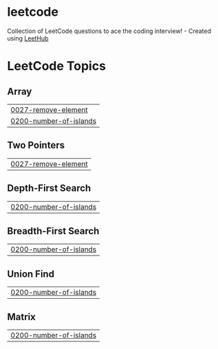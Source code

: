 # leetcode
Collection of LeetCode questions to ace the coding interview! - Created using [LeetHub](https://github.com/QasimWani/LeetHub)

<!---LeetCode Topics Start-->
# LeetCode Topics
## Array
|  |
| ------- |
| [0027-remove-element](https://github.com/bilet-13/leetcode/tree/master/0027-remove-element) |
| [0200-number-of-islands](https://github.com/bilet-13/leetcode/tree/master/0200-number-of-islands) |
## Two Pointers
|  |
| ------- |
| [0027-remove-element](https://github.com/bilet-13/leetcode/tree/master/0027-remove-element) |
## Depth-First Search
|  |
| ------- |
| [0200-number-of-islands](https://github.com/bilet-13/leetcode/tree/master/0200-number-of-islands) |
## Breadth-First Search
|  |
| ------- |
| [0200-number-of-islands](https://github.com/bilet-13/leetcode/tree/master/0200-number-of-islands) |
## Union Find
|  |
| ------- |
| [0200-number-of-islands](https://github.com/bilet-13/leetcode/tree/master/0200-number-of-islands) |
## Matrix
|  |
| ------- |
| [0200-number-of-islands](https://github.com/bilet-13/leetcode/tree/master/0200-number-of-islands) |
<!---LeetCode Topics End-->